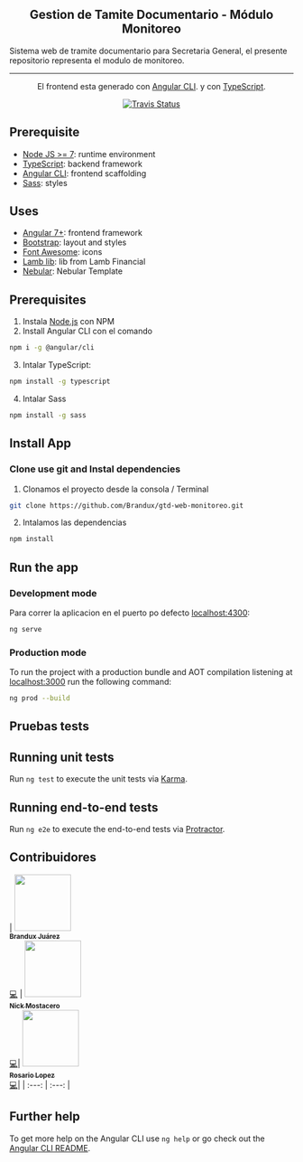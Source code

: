 <p align="center">
  <h2 align="center">Gestion de Tamite Documentario - Módulo Monitoreo</h2>
  <span>
    Sistema web de tramite documentario para Secretaria General, el presente repositorio
    representa el modulo de monitoreo.
  </span>
  <hr>
  <p align="center">El frontend esta generado con <a href="https://github.com/angular/angular-cli">Angular CLI</a>. y con <a href="https://www.typescriptlang.org">TypeScript</a>.</p>
  <p align="center">
    <a href="https://travis-ci.org/Brandux/gtd-web-monitoreo">
      <img src="https://travis-ci.org/Brandux/gtd-web-monitoreo.svg?branch=master" alt="Travis Status">
    </a>
  </p>
</p>

## Prerequisite

* [Node JS >= 7](https://nodejs.org): runtime environment
* [TypeScript](https://www.typescriptlang.org/#download-links): backend framework
* [Angular CLI](https://cli.angular.io): frontend scaffolding
* [Sass](https://sass-lang.com/install): styles

## Uses

* [Angular 7+](https://angular.io): frontend framework
* [Bootstrap](http://www.getbootstrap.com): layout and styles
* [Font Awesome](http://fontawesome.io): icons
* [Lamb lib](https://www.npmjs.com/package/lamb-web-lib): lib from Lamb Financial
* [Nebular](https://www.npmjs.com/package/@nebular/theme): Nebular Template

## Prerequisites

1. Instala [Node.js](https://nodejs.org) con NPM
2. Install Angular CLI con el comando
  ```bash
  npm i -g @angular/cli
  ```
3. Intalar TypeScript:
  ```bash
  npm install -g typescript
  ```
4. Intalar Sass
  ```bash
  npm install -g sass
  ```

## Install App

### Clone use git and Instal dependencies


1. Clonamos el proyecto desde la consola / Terminal

```bash
git clone https://github.com/Brandux/gtd-web-monitoreo.git
```

2. Intalamos las dependencias

```bash
npm install
```

## Run the app

### Development mode

Para correr la aplicacion en el puerto po defecto [localhost:4300](http://localhost:4300):

```bash
ng serve
```

### Production mode

To run the project with a production bundle and AOT compilation listening at [localhost:3000](http://localhost:3000) run the following command:

```bash
ng prod --build
```


## Pruebas tests

## Running unit tests

Run `ng test` to execute the unit tests via [Karma](https://karma-runner.github.io).

## Running end-to-end tests

Run `ng e2e` to execute the end-to-end tests via [Protractor](http://www.protractortest.org/).

## Contribuidores

<!-- ALL-CONTRIBUTORS-LIST:START - Do not remove or modify this section -->
<!-- prettier-ignore -->
| [<img src="https://avatars1.githubusercontent.com/u/16886379?s=400&v=4" width="100px;"/><br /><sub><b>Brandux Juárez</b></sub>](https://github.com/Brandux)<br />[💻](https://github.com/Brandux?tab=repositories "Code") | [<img src="https://avatars2.githubusercontent.com/u/18518200?s=400&v=4" width="100px;"/><br /><sub><b>Nick Mostacero</b></sub>](https://github.com/NickMostacero)<br />[💻](https://github.com/NickMostacero?tab=repositories "Code")| [<img src="https://avatars3.githubusercontent.com/u/50417495?s=400&v=4" width="100px;"/><br /><sub><b>Rosario Lopez</b></sub>](https://github.com/sarilopez)<br />[💻](https://github.com/sarilopez?tab=repositories "Code")|
| :---: | :---: |

<!-- [<img src="https://avatars2.githubusercontent.com/u/18518200?s=400&v=4" width="100px;"/><br /><sub><b>Nick Mostacero</b></sub>](https://github.com/Brandux)<br /> | [💻](https://github.com/Brandux?tab=repositories "Code")| -->
<!-- ALL-CONTRIBUTORS-LIST:END -->


<!-- https://avatars2.githubusercontent.com/u/18518200?s=400&v=4 -->
## Further help

To get more help on the Angular CLI use `ng help` or go check out the [Angular CLI README](https://github.com/angular/angular-cli/blob/master/README.md).


